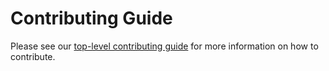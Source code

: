 # Contributing Guide

Please see our [top-level contributing guide](https://github.com/nasa/cFS/blob/main/CONTRIBUTING.md) for more information on how to contribute. 